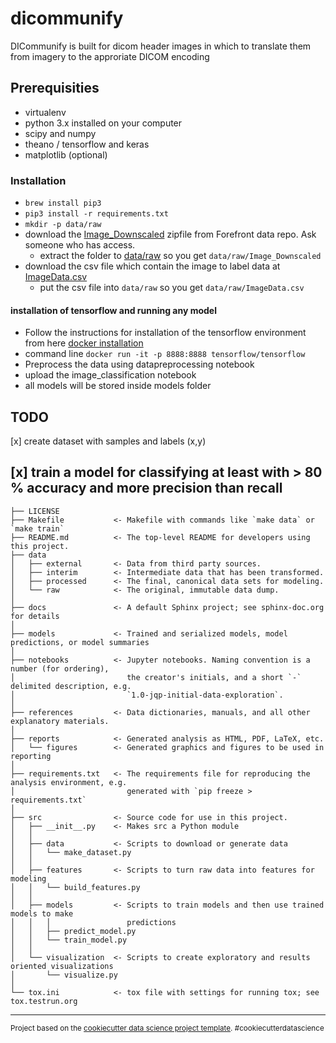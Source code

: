 dicommunify
==============================

DICommunify is built for dicom header images in which to translate them from imagery to the approriate DICOM encoding

## Prerequisities

* virtualenv
* python 3.x installed on your computer
* scipy and numpy
* theano / tensorflow and keras
* matplotlib (optional)

### Installation

* ```brew install pip3```
* ```pip3 install -r requirements.txt```
* ```mkdir -p data/raw```
* download the [Image_Downscaled](https://www.dropbox.com/home/Analytics/R%C3%B6ntgenklassificering/data?preview=Image_Downscaled.zip) zipfile from Forefront data repo. Ask someone who has access.
    * extract the folder to [data/raw](data/raw) so you get ```data/raw/Image_Downscaled```
* download the csv file which contain the image to label data at [ImageData.csv](https://www.dropbox.com/home/Analytics/R%C3%B6ntgenklassificering/data?preview=ImageData.csv)
    * put the csv file into ```data/raw``` so you get ```data/raw/ImageData.csv```

#### installation of tensorflow and running any model

* Follow the instructions for installation of the tensorflow environment from here [docker installation](https://docs.docker.com/engine/installation/#supported-platforms)
* command line ```docker run -it -p 8888:8888 tensorflow/tensorflow```
* Preprocess the data using datapreprocessing notebook
* upload the image_classification notebook
* all models will be stored inside models folder

## TODO

[x] create dataset with samples and labels (x,y)

[x] train a model for classifying at least with > 80 % accuracy and more precision than recall
------------

    ├── LICENSE
    ├── Makefile           <- Makefile with commands like `make data` or `make train`
    ├── README.md          <- The top-level README for developers using this project.
    ├── data
    │   ├── external       <- Data from third party sources.
    │   ├── interim        <- Intermediate data that has been transformed.
    │   ├── processed      <- The final, canonical data sets for modeling.
    │   └── raw            <- The original, immutable data dump.
    │
    ├── docs               <- A default Sphinx project; see sphinx-doc.org for details
    │
    ├── models             <- Trained and serialized models, model predictions, or model summaries
    │
    ├── notebooks          <- Jupyter notebooks. Naming convention is a number (for ordering),
    │                         the creator's initials, and a short `-` delimited description, e.g.
    │                         `1.0-jqp-initial-data-exploration`.
    │
    ├── references         <- Data dictionaries, manuals, and all other explanatory materials.
    │
    ├── reports            <- Generated analysis as HTML, PDF, LaTeX, etc.
    │   └── figures        <- Generated graphics and figures to be used in reporting
    │
    ├── requirements.txt   <- The requirements file for reproducing the analysis environment, e.g.
    │                         generated with `pip freeze > requirements.txt`
    │
    ├── src                <- Source code for use in this project.
    │   ├── __init__.py    <- Makes src a Python module
    │   │
    │   ├── data           <- Scripts to download or generate data
    │   │   └── make_dataset.py
    │   │
    │   ├── features       <- Scripts to turn raw data into features for modeling
    │   │   └── build_features.py
    │   │
    │   ├── models         <- Scripts to train models and then use trained models to make
    │   │   │                 predictions
    │   │   ├── predict_model.py
    │   │   └── train_model.py
    │   │
    │   └── visualization  <- Scripts to create exploratory and results oriented visualizations
    │       └── visualize.py
    │
    └── tox.ini            <- tox file with settings for running tox; see tox.testrun.org


--------

<p><small>Project based on the <a target="_blank" href="https://drivendata.github.io/cookiecutter-data-science/">cookiecutter data science project template</a>. #cookiecutterdatascience</small></p>

